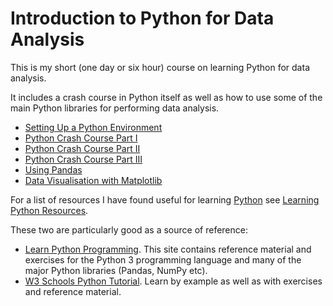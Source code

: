 # Introduction to Python for Data Analysis
This is my short (one day or six hour) course on learning Python for data analysis.

It includes a crash course in Python itself as well as how to use some of the main Python libraries for performing data analysis.

- [Setting Up a Python Environment](SETUP-ENV.md)
- [Python Crash Course Part I](PART-I.md)
- [Python Crash Course Part II](PART-II.md)
- [Python Crash Course Part III](PART-III.md)
- [Using Pandas](Pandas.md)
- [Data Visualisation with Matplotlib](Matplotlib.md)

For a list of resources I have found useful for learning [Python](https://www.python.org) see [Learning Python Resources](RESOURCES.md).

These two are particularly good as a source of reference:
- [Learn Python Programming](https://pythonbasics.org). This site contains reference material and exercises for the Python 3 programming language and many of the major Python libraries (Pandas, NumPy etc).
- [W3 Schools Python Tutorial](https://www.w3schools.com/python/). Learn by example as well as with exercises and reference material.